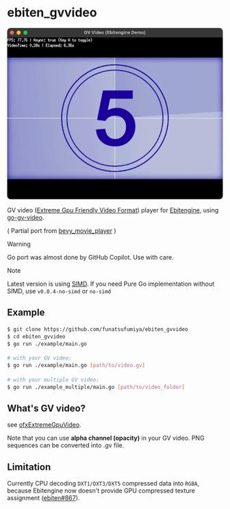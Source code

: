 # ebiten_gvvideo

![screenshot](docs/screenshot.png)

GV video ([Extreme Gpu Friendly Video Format](https://github.com/Ushio/ofxExtremeGpuVideo)) player for [Ebitengine](https://ebitengine.org/), using [go-gv-video](https://github.com/funatsufumiya/go-gv-video).

( Partial port from [bevy_movie_player](https://github.com/funatsufumiya/bevy_movie_player) )

> [!WARNING]
> Go port was almost done by GitHub Copilot. Use with care.

> [!NOTE]
> Latest version is using [SIMD](https://github.com/pehringer/simd). If you need Pure Go implementation without SIMD, use `v0.0.4-no-simd` or `no-simd`

## Example

```bash
$ git clone https://github.com/funatsufumiya/ebiten_gvvideo
$ cd ebiten_gvvideo
$ go run ./example/main.go

# with your GV video:
$ go run ./example/main.go [path/to/video.gv]

# with your multiple GV video:
$ go run ./example_multiple/main.go [path/to/video_folder]
```

## What's GV video?

see [ofxExtremeGpuVideo](https://github.com/Ushio/ofxExtremeGpuVideo).

Note that you can use **alpha channel (opacity)** in your GV video. PNG sequences can be converted into .gv file.

## Limitation

Currently CPU decoding `DXT1/DXT3/DXT5` compressed data into `RGBA`, because Ebitengine now doesn't provide GPU compressed texture assignment ([ebiten#867](https://github.com/hajimehoshi/ebiten/issues/867)).
